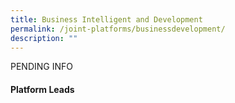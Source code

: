```yaml
---
title: Business Intelligent and Development
permalink: /joint-platforms/businessdevelopment/
description: ""
---
```

PENDING INFO

#### Platform Leads
#### 
